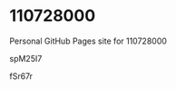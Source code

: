 # 110728000
Personal GitHub Pages site for 110728000






















































spM25I7

fSr67r
